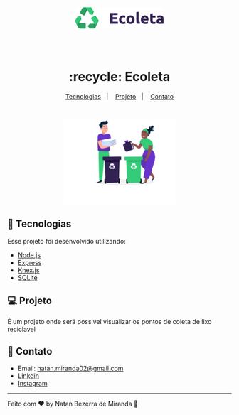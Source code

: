 <h1 align="center" style="font-size: 100px;">
    <img alt="Ecoleta" title="#delicinha" src="./Github/logo.svg" width="200px" />
</h1>

<h1 align="center">
  :recycle: Ecoleta 
</h1>

<p align="center">
  <a href="#rocket-tecnologias">Tecnologias</a>&nbsp;&nbsp;&nbsp;|&nbsp;&nbsp;&nbsp;
  <a href="#-projeto">Projeto</a>&nbsp;&nbsp;&nbsp;|&nbsp;&nbsp;&nbsp;
  <a href="#-contato">Contato</a>
</p>

<br>

<p align="center">
  <img alt="Ecoleta" src="./Github/home-background.svg" width="50%">
</p>

## :rocket: Tecnologias

Esse projeto foi desenvolvido utilizando:

- [Node.js](https://nodejs.org/en/)
- [Express](https://expressjs.com/pt-br/)
- [Knex.js](https://knexjs.org/)
- [SQLite](https://www.sqlite.org/index.html)

## 💻 Projeto

É um projeto onde será possivel visualizar os pontos de coleta de lixo reciclavel

## 📧 Contato

- Email: natan.miranda02@gmail.com
- [Linkdin](https://www.linkedin.com/in/natan-bezerra-de-miranda-0b4b93180/)
- [Instagram](https://www.instagram.com/neitan_miranda02/)

---

Feito com ♥ by Natan Bezerra de Miranda :wave: